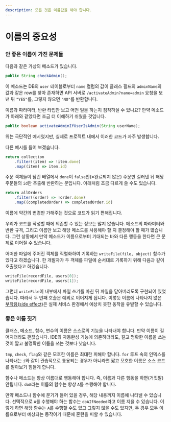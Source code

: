 ```yaml
---
description: 모든 것은 이름값을 해야 합니다.
---
```


# 이름의 중요성

### 안 좋은 이름이 가진 문제들

다음과 같은 가상의 메소드가 있습니다.

```java
public String checkAdmin();
```

이 메소드는 DB의 `user` 테이블로부터 `name` 컬럼의 값이 클래스 필드의 `adminName`의 값과 같은 row를 찾아 존재하면 API 서버로 `/activateAdmin?name=admin` 요청을 보낸 뒤 `"YES"`를, 그렇지 않으면 `"NO"`를 반환합니다. 

이름과 파라미터, 반환 타입만 보고 어떤 일을 하는지 짐작하실 수 있나요? 만약 메소드가 아래와 같았다면 조금 더 이해하기 쉬웠을 것입니다.

```java
public boolean activateAdminIfUserIsAdmin(String userName);
```

위는 극단적인 예시였지만, 실제로 프로젝트 내에서 이러한 코드가 자주 발생합니다. 

다른 예시를 들어 보겠습니다. 

```javascript
return collection
    .filter((item) => !item.done)
    .map((item) => item.id)
```

주문 객체들이 담긴 배열에서 `done`이 `false`인\(=완료되지 않은\) 주문만 걸러낸 뒤 해당 주문들의 `id`만 추출해 반환하는 문입니다. 아래처럼 조금 다르게 쓸 수도 있습니다.

```javascript
return allOrders
    .filter((order) => !order.done)
    .map((completedOrder) => completedOrder.id)
```

이름에 약간의 변경만 가해주는 것으로 코드가 읽기 편해집니다.

우리가 코드를 작성할 때에 의존할 수 있는 정보는 많지 않습니다. 메소드의 파라미터와 반환 규격, 그리고 이름만 보고 해당 메소드를 사용해야 할 지 결정해야 할 때가 많습니다. 그런 상황에서 만약 메소드가 이름으로부터 기대되는 바와 다른 행동을 한다면 큰 문제로 이어질 수 있습니다.

어떠한 파일에 주어진 객체를 직렬화하여 기록하는 `writeFile(file, object)` 함수가 있다고 하겠습니다. 한 개발자가 두 객체를 파일에 순서대로 기록하기 위해 다음과 같이 호출했다고 하겠습니다.

```c
writeFile(recordFile, users[0]);
writeFile(recordFile, users[1]);
```

그런데 `writeFile`이 내부에서 파일 쓰기를 마친 뒤 파일을 닫아버리도록 구현되어 있었습니다. 따라서 두 번째 호출은 예외로 이어지게 됩니다. 이렇듯 이름에 나타나지 않은 [부작용\(side effect\)](https://www.google.com/url?sa=t&rct=j&q=&esrc=s&source=web&cd=&ved=2ahUKEwiPhe2kq_vtAhWWH3AKHXgqCmQQFjAAegQIAhAC&url=https%3A%2F%2Fko.wikipedia.org%2Fwiki%2F%25EB%25B6%2580%25EC%259E%2591%25EC%259A%25A9_%28%25EC%25BB%25B4%25ED%2593%25A8%25ED%2584%25B0_%25EA%25B3%25BC%25ED%2595%2599%29&usg=AOvVaw0Hfpfl9LaCREUIy_IL1Xdh)은 실제 서비스 환경에서 예상치 못한 동작을 유발할 수 있습니다.

### 좋은 이름 짓기

클래스, 메소드, 함수, 변수의 이름은 스스로의 기능을 나타내야 합니다. 만약 이름이 길어지더라도 괜찮습니다. IDE의 자동완성 기능에 의존하더라도, 길고 명확한 이름을 쓰는 것이 짧고 불명확한 이름을 쓰는 것보다 낫습니다.

`tmp`, `check`, `flag`와 같은 모호한 이름은 최대한 피해야 합니다. `for` 루프 속의 인덱스를 나타내는 `i`와 같이 관습적으로 통용되는 경우가 아니라면 짧고 모호한 이름은 소스 코드를 알아보기 힘들게 합니다.

함수나 메소드는 항상 이름대로 행동해야 합니다. 즉, 이름과 다른 행동을 하면\(거짓말\) 안됩니다. `doA`라는 이름의 함수는 항상 `A`를 수행해야 합니다.

만약 메소드나 함수에 분기가 들어 있을 경우, 해당 내용까지 이름에 나타낼 수 있습니다. 선택적으로 `A`를 수행해야 하는 함수는 `doAIfNeeded`라고 이름 지을 수 있습니다. 이렇게 하면 해당 함수는 `A`를 수행할 수도 있고 그렇지 않을 수도 있지만, 두 경우 모두 이름으로부터 예상되는 동작이기 때문에 혼란을 피할 수 있습니다.

